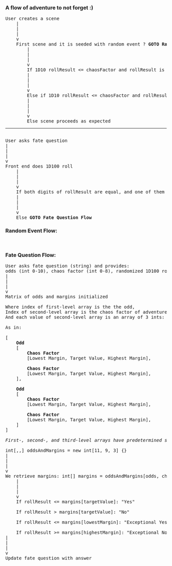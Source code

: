 ### A flow of adventure to not forget :) ###
<pre>
User creates a scene
    |
    |
    |
    v
    First scene and it is seeded with random event ? <b>GOTO Random Event Flow</b> : Front end does 1D10 roll
        |
        |
        |
        v
        If 1D10 rollResult <= chaosFactor and rollResult is even, <b>GOTO Random Event Flow</b>
        |
        |
        |
        v
        Else if 1D10 rollResult <= chaosFactor and rollResult is odd, scene is <i>altered</i>
        |
        |
        |
        v
        Else scene proceeds as expected
<hr/>
User asks fate question
|
|
|
v
Front end does 1D100 roll
    |
    |
    |
    v
    If both digits of rollResult are equal, and one of them <= chaosFactor <b>GOTO Random Event Flow</b>
    |
    |
    |
    v
    Else <b>GOTO Fate Question Flow</b>
</pre>


### Random Event Flow: ###
<pre>

</pre>


### Fate Question Flow:
<pre>
User asks fate question (string) and provides:
odds (int 0-10), chaos factor (int 0-8), randomized 1D100 roll (int 1-100)
|
|
|
v
Matrix of odds and margins initialized

Where index of first-level array is the the odd,
Index of second-level array is the chaos factor of adventure
And each value of second-level array is an array of 3 ints: lowest margin, target value, highest margin

As in:

[
    <b>Odd</b>
    [
        <b>Chaos Factor</b>
        [Lowest Margin, Target Value, Highest Margin],

        <b>Chaos Factor</b>
        [Lowest Margin, Target Value, Highest Margin],
    ],

    <b>Odd</b>
    [
        <b>Chaos Factor</b>
        [Lowest Margin, Target Value, Highest Margin],

        <b>Chaos Factor</b>
        [Lowest Margin, Target Value, Highest Margin],
    ]
]

<i>First-, second-, and third-level arrays have predetermined size:</i>

int[,,] oddsAndMargins = new int[11, 9, 3] {}
|
|
|
v
We retrieve margins: int[] margins = oddsAndMargins[odds, chaosFactor]
    |
    |
    |
    v
    If rollResult <= margins[targetValue]: "Yes"

    If rollResult > margins[targetValue]: "No"

    If rollResult <= margins[lowestMargin]: "Exceptional Yes"

    If rollResult >= margins[highestMargin]: "Exceptional No"
|
|
|
v
Update fate question with answer
</pre>